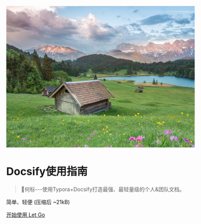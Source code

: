 <!-- _coverpage.md -->

![logo](logo.png)

# Docsify使用指南 

> 💪何标---使用Typora+Docsify打造最强、最轻量级的个人&团队文档。

 简单、轻便 (压缩后 ~21kB)

[开始使用 Let Go](/README.md)
